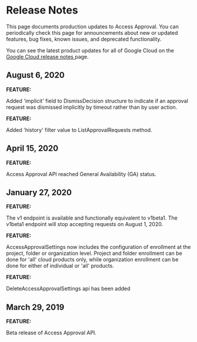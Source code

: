 #  Release Notes

This page documents production updates to Access Approval. You can
periodically check this page for announcements about new or updated features,
bug fixes, known issues, and deprecated functionality.

You can see the latest product updates for all of Google Cloud on the [ Google
Cloud release notes ](/release-notes) page.

##  August 6, 2020

**FEATURE:**

Added 'implicit' field to DismissDecision structure to indicate if an approval
request was dismissed implicitly by timeout rather than by user action.

**FEATURE:**

Added 'history' filter value to ListApprovalRequests method.

##  April 15, 2020

**FEATURE:**

Access Approval API reached General Availability (GA) status.

##  January 27, 2020

**FEATURE:**

The v1 endpoint is available and functionally equivalent to v1beta1. The
v1beta1 endpoint will stop accepting requests on August 1, 2020.

**FEATURE:**

AccessApprovalSettings now includes the configuration of enrollment at the
project, folder or organization level. Project and folder enrollment can be
done for 'all' cloud products only, while organization enrollment can be done
for either of individual or 'all' products.

**FEATURE:**

DeleteAccessApprovalSettings api has been added

##  March 29, 2019

**FEATURE:**

Beta release of Access Approval API.


